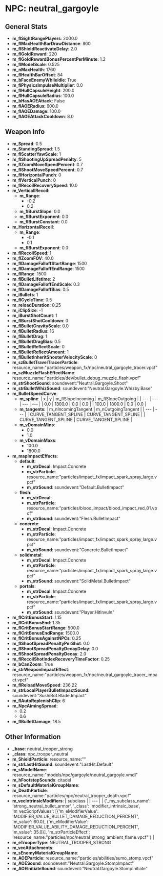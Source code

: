 # NPC: neutral_gargoyle

## General Stats

- **m_flSightRangePlayers**: 2000.0
- **m_flMaxHealthBarDrawDistance**: 800
- **m_flShieldReactivateDelay**: 2.0
- **m_flGoldReward**: 220
- **m_flGoldRewardBonusPercentPerMinute**: 1.2
- **m_flModelScale**: 0.525
- **m_nMaxHealth**: 1760
- **m_flHealthBarOffset**: 84
- **m_bFaceEnemyWhileIdle**: True
- **m_flPhysicsImpulseMultiplier**: 0.0
- **m_flHullCapsuleHeight**: 200.0
- **m_flHullCapsuleRadius**: 100.0
- **m_bHasAOEAttack**: False
- **m_flAOERadius**: 600.0
- **m_flAOEDamage**: 100.0
- **m_flAOEAttackCooldown**: 8.0

## Weapon Info

- **m_Spread**: 0.5
- **m_StandingSpread**: 1.5
- **m_flScatterYawScale**: 1
- **m_flShootingUpSpreadPenalty**: 5
- **m_flZoomMoveSpeedPercent**: 0.7
- **m_flShootMoveSpeedPercent**: 0.7
- **m_flHorizontalPunch**: 0
- **m_flVerticalPunch**: 0
- **m_flRecoilRecoverySpeed**: 10.0
- **m_VerticallRecoil**:
  - **m_Range**:
    - -0.2
    - 0.2
  - **m_flBurstSlope**: 0.0
  - **m_flBurstExponent**: 0.0
  - **m_flBurstConstant**: 0.0
- **m_HorizontalRecoil**:
  - **m_Range**:
    - -0.1
    - 0.1
  - **m_flBurstExponent**: 0.0
- **m_flRecoilSpeed**: 1
- **m_flZoomFOV**: 40.0
- **m_flDamageFalloffStartRange**: 1500
- **m_flDamageFalloffEndRange**: 1500
- **m_flRange**: 1500
- **m_flBulletLifetime**: 2
- **m_flDamageFalloffEndScale**: 0.3
- **m_flDamageFalloffBias**: 0.5
- **m_iBullets**: 1
- **m_flCycleTime**: 0.5
- **m_reloadDuration**: 0.25
- **m_iClipSize**: -1
- **m_iBurstShotCount**: 1
- **m_flBurstShotCooldown**: 0
- **m_flBulletGravityScale**: 0.0
- **m_flBulletRadius**: 16
- **m_flBulletDrag**: 1
- **m_flBulletDragBias**: 0.5
- **m_flBulletReflectScale**: 0
- **m_flBulletReflectAmount**: 1
- **m_flBulletInheritShooterVelocityScale**: 0
- **m_szBulletTravelTracerParticle**: resource_name:"particles/weapon_fx/npc/neutral_gargoyle_tracer.vpcf"
- **m_szMuzzleFlashEffectName**: resource_name:"particles/dev/bullet_debug_muzzle_flash.vpcf"
- **m_strShootSound**: soundevent:"Neutral.Gargoyle.Shoot"
- **m_strBulletWhizSound**: soundevent:"Neutral.Gargoyle.Whizby.Base"
- **m_BulletSpeedCurve**:
  - **m_spline**:
    | x | y | m_flSlopeIncoming | m_flSlopeOutgoing |
    | --- | --- | --- | --- |
    | 0.0 | 1800.0 | 0.0 | 0.0 |
    | 100.0 | 1800.0 | 0.0 | 0.0 |
  - **m_tangents**:
    | m_nIncomingTangent | m_nOutgoingTangent |
    | --- | --- |
    | CURVE_TANGENT_SPLINE | CURVE_TANGENT_SPLINE |
    | CURVE_TANGENT_SPLINE | CURVE_TANGENT_SPLINE |
  - **m_vDomainMins**:
    - 0.0
    - 1.0
  - **m_vDomainMaxs**:
    - 100.0
    - 1800.0
- **m_mapImpactEffects**:
  - **default**:
    - **m_strDecal**: Impact.Concrete
    - **m_strParticle**: resource_name:"particles/impact_fx/impact_spark_spray_large.vpcf"
    - **m_strSound**: soundevent:"Default.BulletImpact"
  - **flesh**:
    - **m_strDecal**: 
    - **m_strParticle**: resource_name:"particles/blood_impact/blood_impact_red_01.vpcf"
    - **m_strSound**: soundevent:"Flesh.BulletImpact"
  - **concrete**:
    - **m_strDecal**: Impact.Concrete
    - **m_strParticle**: resource_name:"particles/impact_fx/impact_spark_spray_large.vpcf"
    - **m_strSound**: soundevent:"Concrete.BulletImpact"
  - **solidmetal**:
    - **m_strDecal**: Impact.Concrete
    - **m_strParticle**: resource_name:"particles/impact_fx/impact_spark_spray_large.vpcf"
    - **m_strSound**: soundevent:"SolidMetal.BulletImpact"
  - **portals**:
    - **m_strDecal**: Impact.Concrete
    - **m_strParticle**: resource_name:"particles/impact_fx/impact_spark_spray_large.vpcf"
    - **m_strSound**: soundevent:"Player.HitInvuln"
- **m_flCritBonusStart**: 1.15
- **m_flCritBonusEnd**: 1.35
- **m_flCritBonusStartRange**: 500.0
- **m_flCritBonusEndRange**: 1500.0
- **m_flCritBonusAgainstNPCs**: 0.25
- **m_flShootSpreadPenaltyPerShot**: 0.0
- **m_flShootSpreadPenaltyDecayDelay**: 0.0
- **m_flShootSpreadPenaltyDecay**: 2.0
- **m_flRecoilShotIndexRecoveryTimeFactor**: 0.25
- **m_bCanZoom**: True
- **m_strWeaponImpactEffect**: resource_name:"particles/weapon_fx/npc/neutral_gargoyle_tracer_impact.vpcf"
- **m_flReloadMoveSpeed**: 236.22
- **m_strLocalPlayerBulletImpactSound**: soundevent:"SushiBot.Blade.Impact"
- **m_flAutoReplenishClip**: 6
- **m_NpcAimingSpread**:
  - 0.2
  - 0.6
- **m_flBulletDamage**: 18.5

## Other Information

- **_base**: neutral_trooper_strong
- **_class**: npc_trooper_neutral
- **m_ShieldParticle**: resource_name:""
- **m_strLastHitSound**: soundevent:"LastHit.Default"
- **m_sModelName**: resource_name:"models/npc/gargoyle/neutral_gargoyle.vmdl"
- **m_hFootstepSounds**: citadel
- **m_sDefaultMaterialGroupName**: 
- **m_DeathParticle**: resource_name:"particles/npc/neutral_trooper_death.vpcf"
- **m_vecIntrinsicModifiers**:
  | subclass |
  | --- |
  | {'_my_subclass_name': 'strong_neutral_bullet_armor', '_class': 'modifier_intrinsic_base', 'm_vecScriptValues': [{'m_eModifierValue': 'MODIFIER_VALUE_BULLET_DAMAGE_REDUCTION_PERCENT', 'm_value': 60.0}, {'m_eModifierValue': 'MODIFIER_VALUE_ABILITY_DAMAGE_REDUCTION_PERCENT', 'm_value': 35.0}], 'm_strParticleEffect': 'resource_name:"particles/npc/neutral_strong_ambient_flame.vpcf"'} |
- **m_eTrooperType**: NEUTRAL_TROOPER_STRONG
- **m_vecAttachments**:
- **m_sEnemyMaterialGroupName**: 
- **m_AOEParticle**: resource_name:"particles/abilities/sumo_stomp.vpcf"
- **m_AOESound**: soundevent:"Neutral.Gargoyle.StompImpact"
- **m_AOEInitiateSound**: soundevent:"Neutral.Gargoyle.StompInitiate"
